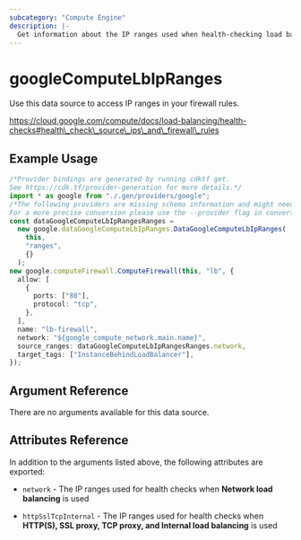 ```yaml
---
subcategory: "Compute Engine"
description: |-
  Get information about the IP ranges used when health-checking load balancers.
---
```


# googleComputeLbIpRanges

Use this data source to access IP ranges in your firewall rules.

https://cloud.google.com/compute/docs/load-balancing/health-checks#health\_check\_source\_ips\_and\_firewall\_rules

## Example Usage

```typescript
/*Provider bindings are generated by running cdktf get.
See https://cdk.tf/provider-generation for more details.*/
import * as google from "./.gen/providers/google";
/*The following providers are missing schema information and might need manual adjustments to synthesize correctly: google.
For a more precise conversion please use the --provider flag in convert.*/
const dataGoogleComputeLbIpRangesRanges =
  new google.dataGoogleComputeLbIpRanges.DataGoogleComputeLbIpRanges(
    this,
    "ranges",
    {}
  );
new google.computeFirewall.ComputeFirewall(this, "lb", {
  allow: [
    {
      ports: ["80"],
      protocol: "tcp",
    },
  ],
  name: "lb-firewall",
  network: "${google_compute_network.main.name}",
  source_ranges: dataGoogleComputeLbIpRangesRanges.network,
  target_tags: ["InstanceBehindLoadBalancer"],
});

```

## Argument Reference

There are no arguments available for this data source.

## Attributes Reference

In addition to the arguments listed above, the following attributes are exported:

*   `network` - The IP ranges used for health checks when **Network load balancing** is used

*   `httpSslTcpInternal` - The IP ranges used for health checks when **HTTP(S), SSL proxy, TCP proxy, and Internal load balancing** is used
